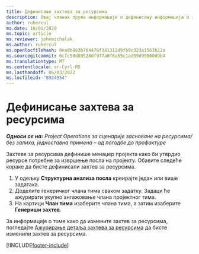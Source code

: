 ```yaml
---
title: Дефинисање захтева за ресурсима
description: Овај чланак пружа информације о дефинисању информација о захтеву ресурса.
author: ruhercul
ms.date: 10/01/2020
ms.topic: article
ms.reviewer: johnmichalak
ms.author: ruhercul
ms.openlocfilehash: 0ea0b883b764478f381312d9fb9c323a1563b22a
ms.sourcegitcommit: 6cfc50d89528df977a8f6a55c1ad39d99800d9b4
ms.translationtype: MT
ms.contentlocale: sr-Cyrl-RS
ms.lasthandoff: 06/03/2022
ms.locfileid: "8924954"
---
```

# <a name="define-resource-requirements"></a>Дефинисање захтева за ресурсима

_**Односи се на:** Project Operations за сценарије засноване на ресурсима/без залиха, једноставна примена – од погодбе до профактуре_

Захтеве за ресурсима дефинише менаџер пројекта како би утврдио ресурсе потребне за извршење посла на пројекту. Обавите следеће кораке да бисте дефинисали захтев за ресурсима.

1.  У одељку **Структурна анализа посла** креирајте један или више задатака.
2.  Доделите генеричког члана тима сваком задатку. Задаци ће ажурирати укупно ангажовање члана пројектног тима.
3.  На картици **Члан тима** изаберите члана тима, а затим изаберите **Генериши захтев**.

За информације о томе како да измените захтев за ресурсима, погледајте [Ажурирање детаља захтева за ресурсима](define-resource-requirements.md) да бисте изменили захтев за ресурсима.

[!INCLUDE[footer-include](../includes/footer-banner.md)]